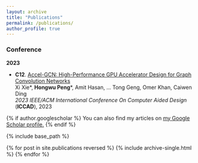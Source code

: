 ```yaml
---
layout: archive
title: "Publications"
permalink: /publications/
author_profile: true
---
```


### **Conference**
**2023**
- **C12**. [Accel-GCN: High-Performance GPU Accelerator Design for Graph Convolution Networks](https://arxiv.org/abs/2308.11825)\
Xi Xie*, **Hongwu Peng***, Amit Hasan, ... Tong Geng, Omer Khan, Caiwen Ding\
*2023 IEEE/ACM International Conference On Computer Aided Design* (**ICCAD**), 2023


{% if author.googlescholar %}
  You can also find my articles on <u><a href="{{author.googlescholar}}">my Google Scholar profile</a>.</u>
{% endif %}

{% include base_path %}

{% for post in site.publications reversed %}
  {% include archive-single.html %}
{% endfor %}
